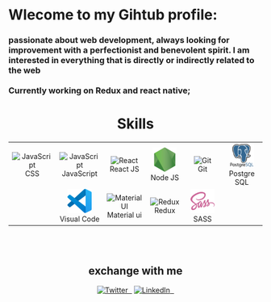# Wlecome to my Gihtub profile:



<h3>
 passionate about web development,
 always looking for improvement with a perfectionist and benevolent spirit.
 I am interested in everything that is directly or indirectly related to the web 
  <br />
  <br />
 Currently working on Redux and react native;
</h3>

<h1 align="center">Skills</h1>


<table align="center">
  <tr>
   <td align="center" width="96">
        <img src="https://upload.wikimedia.org/wikipedia/commons/7/70/Devicon-css3-plain.svg" width="48" height="48" alt="JavaScript" />
      <br>CSS
    </td>
    <td align="center" width="96">
        <img src="https://upload.wikimedia.org/wikipedia/commons/thumb/9/99/Unofficial_JavaScript_logo_2.svg/1024px-Unofficial_JavaScript_logo_2.svg.png" width="48" height="48" alt="JavaScript" />
      <br>JavaScript
    </td>
    <td align="center" width="96">
        <img src="https://brandlogos.net/wp-content/uploads/2020/09/react-logo.png" width="48" height="48" alt="React" />
      <br>React JS
    </td>
    <td align="center" width="96"> 
        <img src="https://raw.githubusercontent.com/github/explore/80688e429a7d4ef2fca1e82350fe8e3517d3494d/topics/nodejs/nodejs.png" width="48" height="48" alt="Node JS" />
      <br>Node JS
    </td>
    <td align="center" width="96">
        <img src="https://upload.wikimedia.org/wikipedia/commons/thumb/3/3f/Git_icon.svg/1200px-Git_icon.svg.png" width="48" height="48" alt="Git" />
      <br>Git
    </td>
      <td align="center" width="96">
        <img src="https://raw.githubusercontent.com/devicons/devicon/master/icons/postgresql/postgresql-original-wordmark.svg" width="48" height="48" alt="Git" />
      <br>Postgre SQL
    </td>
   
  </tr>
   <tr align="center">
   <td align="center" width="96"> 
      <br>
    </td>
    <td align="center" width="96">
      <img src="https://raw.githubusercontent.com/github/explore/80688e429a7d4ef2fca1e82350fe8e3517d3494d/topics/visual-studio-code/visual-studio-code.png" width="48" height="48" alt="Git" />
    <br>Visual Code
    </td>
    <td align="center" width="96" border-line="none">
        <img src="https://media.zeemly.com/zeemly/product/material-ui.png" width="48" height="48" alt="Material UI" />
      <br>Material ui
    </td>
     <td align="center" width="96"> 
        <img src="https://cdn.worldvectorlogo.com/logos/redux.svg" width="48" height="48" alt="Redux" />
      <br>Redux
    </td>
    <td align="center" width="96"> 
        <img src="https://raw.githubusercontent.com/github/explore/80688e429a7d4ef2fca1e82350fe8e3517d3494d/topics/sass/sass.png" width="48" height="48" alt="Google Cloud" />
      <br>SASS
    </td>
    <td align="center" width="96"> 
      <br>
    </td>
  </tr>
</table>
 
</p>
<br />
<br />


<h2 align="center">exchange with me</h2>
<p align="center"> <a href="https://twitter.com/MatthieuDevCode" target="_blank"><img alt="Twitter" src="https://img.shields.io/badge/twitter-%231DA1F2.svg?&style=for-the-badge&logo=twitter&logoColor=white" /> &nbsp;</a> <a href="https://www.linkedin.com/in/matthieu-degny-49060a238/" target="_blank"><img alt="LinkedIn" src="https://img.shields.io/badge/linkedin-%230077B5.svg?&style=for-the-badge&logo=linkedin&logoColor=white" /> &nbsp;</a>
</p>


















